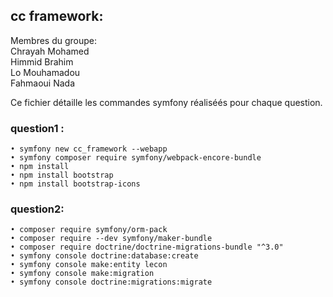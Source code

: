 ## cc framework:

Membres du groupe:  
Chrayah Mohamed  
Himmid Brahim  
Lo Mouhamadou  
Fahmaoui Nada

Ce fichier détaille les commandes symfony réaliséés pour chaque question.

### question1 :

```
• symfony new cc_framework --webapp
• symfony composer require symfony/webpack-encore-bundle
• npm install
• npm install bootstrap
• npm install bootstrap-icons
```
### question2:
```
• composer require symfony/orm-pack
• composer require --dev symfony/maker-bundle
• composer require doctrine/doctrine-migrations-bundle "^3.0"
• symfony console doctrine:database:create
• symfony console make:entity lecon
• symfony console make:migration
• symfony console doctrine:migrations:migrate
```

